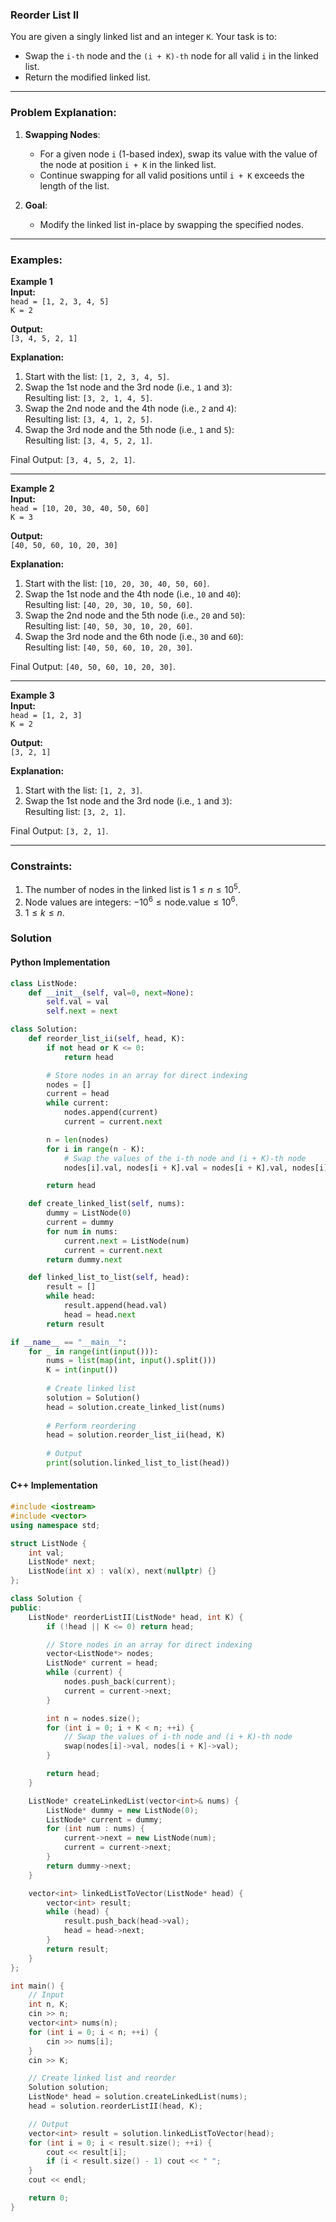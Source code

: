 ### Reorder List II

You are given a singly linked list and an integer `K`. Your task is to:

- Swap the `i-th` node and the `(i + K)-th` node for all valid `i` in the linked list.
- Return the modified linked list.

---

### Problem Explanation:

1. **Swapping Nodes**:
   - For a given node `i` (1-based index), swap its value with the value of the node at position `i + K` in the linked list.
   - Continue swapping for all valid positions until `i + K` exceeds the length of the list.

2. **Goal**:
   - Modify the linked list in-place by swapping the specified nodes.

---

### Examples:

**Example 1**  
**Input:**  
`head = [1, 2, 3, 4, 5]`  
`K = 2`

**Output:**  
`[3, 4, 5, 2, 1]`

**Explanation:**  
1. Start with the list: `[1, 2, 3, 4, 5]`.  
2. Swap the 1st node and the 3rd node (i.e., `1` and `3`):  
   Resulting list: `[3, 2, 1, 4, 5]`.  
3. Swap the 2nd node and the 4th node (i.e., `2` and `4`):  
   Resulting list: `[3, 4, 1, 2, 5]`.  
4. Swap the 3rd node and the 5th node (i.e., `1` and `5`):  
   Resulting list: `[3, 4, 5, 2, 1]`.  

Final Output: `[3, 4, 5, 2, 1]`.

---

**Example 2**  
**Input:**  
`head = [10, 20, 30, 40, 50, 60]`  
`K = 3`

**Output:**  
`[40, 50, 60, 10, 20, 30]`

**Explanation:**  
1. Start with the list: `[10, 20, 30, 40, 50, 60]`.  
2. Swap the 1st node and the 4th node (i.e., `10` and `40`):  
   Resulting list: `[40, 20, 30, 10, 50, 60]`.  
3. Swap the 2nd node and the 5th node (i.e., `20` and `50`):  
   Resulting list: `[40, 50, 30, 10, 20, 60]`.  
4. Swap the 3rd node and the 6th node (i.e., `30` and `60`):  
   Resulting list: `[40, 50, 60, 10, 20, 30]`.  

Final Output: `[40, 50, 60, 10, 20, 30]`.

---

**Example 3**  
**Input:**  
`head = [1, 2, 3]`  
`K = 2`

**Output:**  
`[3, 2, 1]`

**Explanation:**  
1. Start with the list: `[1, 2, 3]`.  
2. Swap the 1st node and the 3rd node (i.e., `1` and `3`):  
   Resulting list: `[3, 2, 1]`.  

Final Output: `[3, 2, 1]`.

---

### Constraints:

1. The number of nodes in the linked list is $1 \leq n \leq 10^5$.
2. Node values are integers: $-10^6 \leq \text{node.value} \leq 10^6$.
3. $1 \leq k \leq n$.


### Solution

#### Python Implementation
```python
class ListNode:
    def __init__(self, val=0, next=None):
        self.val = val
        self.next = next

class Solution:
    def reorder_list_ii(self, head, K):
        if not head or K <= 0:
            return head

        # Store nodes in an array for direct indexing
        nodes = []
        current = head
        while current:
            nodes.append(current)
            current = current.next

        n = len(nodes)
        for i in range(n - K):
            # Swap the values of the i-th node and (i + K)-th node
            nodes[i].val, nodes[i + K].val = nodes[i + K].val, nodes[i].val

        return head

    def create_linked_list(self, nums):
        dummy = ListNode(0)
        current = dummy
        for num in nums:
            current.next = ListNode(num)
            current = current.next
        return dummy.next

    def linked_list_to_list(self, head):
        result = []
        while head:
            result.append(head.val)
            head = head.next
        return result

if __name__ == "__main__":
    for _ in range(int(input())):
	    nums = list(map(int, input().split()))
	    K = int(input())
	
	    # Create linked list
	    solution = Solution()
	    head = solution.create_linked_list(nums)
	
	    # Perform reordering
	    head = solution.reorder_list_ii(head, K)
	
	    # Output
	    print(solution.linked_list_to_list(head))
```

#### C++ Implementation
```c++
#include <iostream>
#include <vector>
using namespace std;

struct ListNode {
    int val;
    ListNode* next;
    ListNode(int x) : val(x), next(nullptr) {}
};

class Solution {
public:
    ListNode* reorderListII(ListNode* head, int K) {
        if (!head || K <= 0) return head;

        // Store nodes in an array for direct indexing
        vector<ListNode*> nodes;
        ListNode* current = head;
        while (current) {
            nodes.push_back(current);
            current = current->next;
        }

        int n = nodes.size();
        for (int i = 0; i + K < n; ++i) {
            // Swap the values of i-th node and (i + K)-th node
            swap(nodes[i]->val, nodes[i + K]->val);
        }

        return head;
    }

    ListNode* createLinkedList(vector<int>& nums) {
        ListNode* dummy = new ListNode(0);
        ListNode* current = dummy;
        for (int num : nums) {
            current->next = new ListNode(num);
            current = current->next;
        }
        return dummy->next;
    }

    vector<int> linkedListToVector(ListNode* head) {
        vector<int> result;
        while (head) {
            result.push_back(head->val);
            head = head->next;
        }
        return result;
    }
};

int main() {
    // Input
    int n, K;
    cin >> n;
    vector<int> nums(n);
    for (int i = 0; i < n; ++i) {
        cin >> nums[i];
    }
    cin >> K;

    // Create linked list and reorder
    Solution solution;
    ListNode* head = solution.createLinkedList(nums);
    head = solution.reorderListII(head, K);

    // Output
    vector<int> result = solution.linkedListToVector(head);
    for (int i = 0; i < result.size(); ++i) {
        cout << result[i];
        if (i < result.size() - 1) cout << " ";
    }
    cout << endl;

    return 0;
}
```